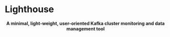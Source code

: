 # Lighthouse
<p align="center">
  <strong> A minimal, light-weight, user-oriented Kafka cluster monitoring and data management tool</strong>
